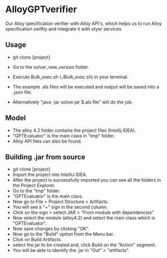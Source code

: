 # AlloyGPTverifier
Our Alloy specification verifier with Alloy API's, which helps us to 
run Alloy specification swiftly and integrate it with otyer services. 


## Usage

- git clone [project]
- Go to the solver_new_version folder.
- Execute Bulk_exec.sh (./Bulk_exec.sh) in your terminal.
- The example .als files will be executed and output will be saved into a .json file.

- Alternatively "java -jar solver.jar $.als file" will do the job.

## Model

- The alloy 4.2 folder contains the project files (Intellij IDEA).
- "GPTEvaluator" is the main class in "tmp" folder.
- Alloy API files can also be found.

## Building .jar from source 

- git clone [project]
- Import the project into IntelliJ IDEA.
- After the project is successfully imported you can see all the folders in the Project Explorer. 
- Go to the "tmp" folder.
- "GPTEvaluator" is the main class.
- Now go to File > Project Structure > Artifacts. 
- You will see a "+" sign in the second column. 
- Click on the sign > select JAR > "From module with dependencies"
- Now select the module (alloy4.2) and select the main class which is "GPTEvaluator".
- Now save changes by clicking "OK".
- Now go to the "Build" option from the Menu bar.
- Click on Build Artifacts.
- select the jar to be created and, click Build on the "Action" segment. 
- You will be able to identify the .jar in "Out" > "artifacts". 




